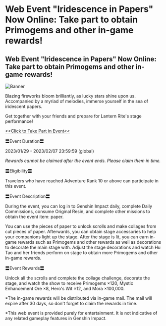 # Web Event "Iridescence in Papers" Now Online: Take part to obtain Primogems and other in-game rewards!
## Web Event "Iridescence in Papers" Now Online: Take part to obtain Primogems and other in-game rewards!
![Banner](https://sdk.hoyoverse.com/upload/ann/2023/01/06/5e2ddb1dbaabfa72fc8ae38a19179f1c_6919002687517440686.png)

Blazing fireworks bloom brilliantly, as lucky stars shine upon us. Accompanied by a myriad of melodies, immerse yourself in the sea of iridescent papers.

Get together with your friends and prepare for Lantern Rite's stage performance!

[>>Click to Take Part in Event<<](https://act.hoyoverse.com/ys/event/e20230129-lantern-vqhoj8/index.html?game_biz=hk4e_global&sign_type=2&auth_appid=e20230129lantern&authkey_ver=1&utm_source=ingame&utm_medium=notice)

〓Event Duration〓

2023/01/29 - 2023/02/07 23:59:59 (global)

*Rewards cannot be claimed after the event ends. Please claim them in time.*

〓Eligibility〓

Travelers who have reached Adventure Rank 10 or above can participate in this event.

〓Event Description〓

During the event, you can log in to Genshin Impact daily, complete Daily Commissions, consume Original Resin, and complete other missions to obtain the event item: paper.

You can use the pieces of paper to unlock scrolls and make collages from cut pieces of paper. Afterwards, you can obtain stage accessories to help your companions light up the stage. After the stage is lit, you can earn in-game rewards such as Primogems and other rewards as well as decorations to decorate the main stage with. Adjust the stage decorations and watch Hu Tao and her friends perform on stage to obtain more Primogems and other in-game rewards.

〓Event Rewards〓

Unlock all the scrolls and complete the collage challenge, decorate the stage, and watch the show to receive Primogems ×120, Mystic Enhancement Ore ×8, Hero's Wit ×12, and Mora ×100,000.

*The in-game rewards will be distributed via in-game mail. The mail will expire after 30 days, so don't forget to claim the rewards in time.

*This web event is provided purely for entertainment. It is not indicative of any related gameplay features in Genshin Impact.
